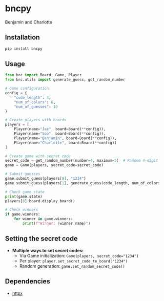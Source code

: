 # bncpy

Benjamin and Charlotte

## Installation

```bash
pip install bncpy
```

## Usage

```python
from bnc import Board, Game, Player
from bnc.utils import generate_guess, get_random_number

# Game configuration
config = {
    "code_length": 4,
    "num_of_colors": 6,
    "num_of_guesses": 10
}

# Create players with boards
players = [
    Player(name="Jae", board=Board(**config)),
    Player(name="Soo", board=Board(**config)),
    Player(name="Benjamin", board=Board(**config)),
    Player(name="Charlotte", board=Board(**config))
]

# Create game with secret code
secret_code = get_random_number(number=4, maximum=5)  # Random 4-digit code
game = Game(players, secret_code=secret_code)

# Submit guesses
game.submit_guess(players[0], "1234")
game.submit_guess(players[1], generate_guess(code_length, num_of_colors))  # Random guess

# Check game state
print(game.state)
players[0].board.display_board()

# Check winners
if game.winners:
    for winner in game.winners:
        print(f"Winner: {winner.name}")
```

## Setting the secret code

- **Multiple ways to set secret codes:**
  - Via Game initialization: `Game(players, secret_code="1234")`
  - Per player: `player.set_secret_code_to_board("1234")`
  - Random generation: `game.set_random_secret_code()`

## Dependencies

- [httpx](https://github.com/encode/httpx)
